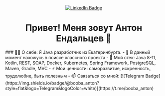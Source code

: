 


<!--
**AntonEndaltsev/AntonEndaltsev** is a ✨ _special_ ✨ repository because its `README.md` (this file) appears on your GitHub profile.

Here are some ideas to get you started:

- 🔭 I’m currently working on ...
- 🌱 I’m currently learning ...
- 👯 I’m looking to collaborate on ...
- 🤔 I’m looking for help with ...
- 💬 Ask me about ...
- 📫 How to reach me: ...
- 😄 Pronouns: ...
- ⚡ Fun fact: ...
-->

<div id="badges" align="center">
  <a href="https://www.linkedin.com/in/anton-endaltsev/">
  <img src="https://img.shields.io/badge/LinkedIn-blue?style=for-the-badge&logo=linkedin&logoColor=white" alt="LinkedIn Badge"/>
  </a>
  <br/>
  <img src="https://komarev.com/ghpvc/?username=AntonEndaltsev&style=flat-square&color=blue" alt=""/>
  <br/>
  <h1>
  Привет! Меня зовут Антон Ендальцев 👋
    
  </h1>
  </div>
### 👨‍💻 О себе:
Я Java разработчик из Екатеринбурга.
- 🔭 В данный момент нахожусь в поиске классного проекта
- 🌱 Мой стек: Java 8-11, Kotlin, REST, SOAP, Docker, Kubernetes, Spring Framework, PostgreSQL, Maven, Gradle, MVC
- ⚡ Мои ценности: саморазвитие, искренность, трудолюбие, быть полезным
- 📫 Связаться со мной: [![Telegram Badge](https://img.shields.io/badge/@booba_anton?style=flat&logo=Telegram&logoColor=white)](https://t.me/booba_anton)

